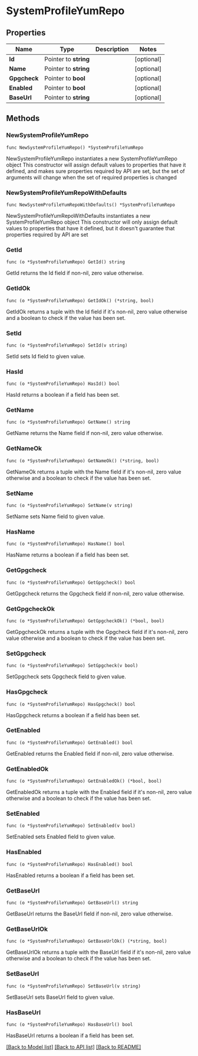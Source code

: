 # SystemProfileYumRepo

## Properties

Name | Type | Description | Notes
------------ | ------------- | ------------- | -------------
**Id** | Pointer to **string** |  | [optional] 
**Name** | Pointer to **string** |  | [optional] 
**Gpgcheck** | Pointer to **bool** |  | [optional] 
**Enabled** | Pointer to **bool** |  | [optional] 
**BaseUrl** | Pointer to **string** |  | [optional] 

## Methods

### NewSystemProfileYumRepo

`func NewSystemProfileYumRepo() *SystemProfileYumRepo`

NewSystemProfileYumRepo instantiates a new SystemProfileYumRepo object
This constructor will assign default values to properties that have it defined,
and makes sure properties required by API are set, but the set of arguments
will change when the set of required properties is changed

### NewSystemProfileYumRepoWithDefaults

`func NewSystemProfileYumRepoWithDefaults() *SystemProfileYumRepo`

NewSystemProfileYumRepoWithDefaults instantiates a new SystemProfileYumRepo object
This constructor will only assign default values to properties that have it defined,
but it doesn't guarantee that properties required by API are set

### GetId

`func (o *SystemProfileYumRepo) GetId() string`

GetId returns the Id field if non-nil, zero value otherwise.

### GetIdOk

`func (o *SystemProfileYumRepo) GetIdOk() (*string, bool)`

GetIdOk returns a tuple with the Id field if it's non-nil, zero value otherwise
and a boolean to check if the value has been set.

### SetId

`func (o *SystemProfileYumRepo) SetId(v string)`

SetId sets Id field to given value.

### HasId

`func (o *SystemProfileYumRepo) HasId() bool`

HasId returns a boolean if a field has been set.

### GetName

`func (o *SystemProfileYumRepo) GetName() string`

GetName returns the Name field if non-nil, zero value otherwise.

### GetNameOk

`func (o *SystemProfileYumRepo) GetNameOk() (*string, bool)`

GetNameOk returns a tuple with the Name field if it's non-nil, zero value otherwise
and a boolean to check if the value has been set.

### SetName

`func (o *SystemProfileYumRepo) SetName(v string)`

SetName sets Name field to given value.

### HasName

`func (o *SystemProfileYumRepo) HasName() bool`

HasName returns a boolean if a field has been set.

### GetGpgcheck

`func (o *SystemProfileYumRepo) GetGpgcheck() bool`

GetGpgcheck returns the Gpgcheck field if non-nil, zero value otherwise.

### GetGpgcheckOk

`func (o *SystemProfileYumRepo) GetGpgcheckOk() (*bool, bool)`

GetGpgcheckOk returns a tuple with the Gpgcheck field if it's non-nil, zero value otherwise
and a boolean to check if the value has been set.

### SetGpgcheck

`func (o *SystemProfileYumRepo) SetGpgcheck(v bool)`

SetGpgcheck sets Gpgcheck field to given value.

### HasGpgcheck

`func (o *SystemProfileYumRepo) HasGpgcheck() bool`

HasGpgcheck returns a boolean if a field has been set.

### GetEnabled

`func (o *SystemProfileYumRepo) GetEnabled() bool`

GetEnabled returns the Enabled field if non-nil, zero value otherwise.

### GetEnabledOk

`func (o *SystemProfileYumRepo) GetEnabledOk() (*bool, bool)`

GetEnabledOk returns a tuple with the Enabled field if it's non-nil, zero value otherwise
and a boolean to check if the value has been set.

### SetEnabled

`func (o *SystemProfileYumRepo) SetEnabled(v bool)`

SetEnabled sets Enabled field to given value.

### HasEnabled

`func (o *SystemProfileYumRepo) HasEnabled() bool`

HasEnabled returns a boolean if a field has been set.

### GetBaseUrl

`func (o *SystemProfileYumRepo) GetBaseUrl() string`

GetBaseUrl returns the BaseUrl field if non-nil, zero value otherwise.

### GetBaseUrlOk

`func (o *SystemProfileYumRepo) GetBaseUrlOk() (*string, bool)`

GetBaseUrlOk returns a tuple with the BaseUrl field if it's non-nil, zero value otherwise
and a boolean to check if the value has been set.

### SetBaseUrl

`func (o *SystemProfileYumRepo) SetBaseUrl(v string)`

SetBaseUrl sets BaseUrl field to given value.

### HasBaseUrl

`func (o *SystemProfileYumRepo) HasBaseUrl() bool`

HasBaseUrl returns a boolean if a field has been set.


[[Back to Model list]](../README.md#documentation-for-models) [[Back to API list]](../README.md#documentation-for-api-endpoints) [[Back to README]](../README.md)


